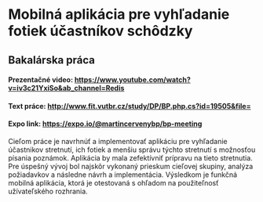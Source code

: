 # Mobilná aplikácia pre vyhľadanie fotiek účastníkov schôdzky
## Bakalárska práca

#### Prezentačné video: https://www.youtube.com/watch?v=iv3c21YxiSo&ab_channel=Redis
#### Text práce: http://www.fit.vutbr.cz/study/DP/BP.php.cs?id=19505&file=
#### Expo link: https://expo.io/@martincervenybp/bp-meeting
Cieľom práce je navrhnúť a implementovať aplikáciu pre vyhľadanie účastnikov stretnutí, ich
fotiek a menšiu správu týchto stretnutí s možnosťou písania poznámok. Aplikácia by mala
zefektívniť prípravu na tieto stretnutia. Pre úspešný vývoj bol najskôr vykonaný prieskum
cieľovej skupiny, analýza požiadavkov a následne návrh a implementácia. Výsledkom je
funkčná mobilná aplikácia, ktorá je otestovaná s ohľadom na použiteľnosť užívateľského
rozhrania.
